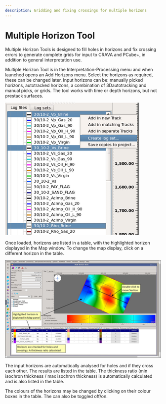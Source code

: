 ```yaml
---
description: Gridding and fixing crossings for multiple horizons
---
```


# Multiple Horizon Tool

Multiple Horizon Tools is designed to fill holes in horizons and fix crossing errors to generate complete grids for input to CRAVA and PCube+, in addition to general interpretation use.

Multiple Horizon Tool is in the Interpretation-Processing menu and when launched opens an Add Horizons menu. Select the horizons as required, these can be changed later. Input horizons can be: manually picked horizons, autotracked horizons, a combination of 3Dautotracking and manual picks, or grids. The tool works with time or depth horizons, but not prestack surfaces.

![](../../.gitbook/assets/image%20%2834%29.png)

Once loaded, horizons are listed in a table, with the highlighted horizon displayed in the Map window. To change the map display, click on a different horizon in the table. 

![Multiple Horizon Tool: display overview of Map window](../../.gitbook/assets/mhtool_01.jpg)

The input horizons are automatically analysed for holes and if they cross each other. The results are listed in the table. The thickness ratio \(min isochron thickness / max isochron thickness\) is automatically calculated and is also listed in the table.

The colours of the horizons may be changed by clicking on their colour boxes in the table. The can also be toggled off/on.



